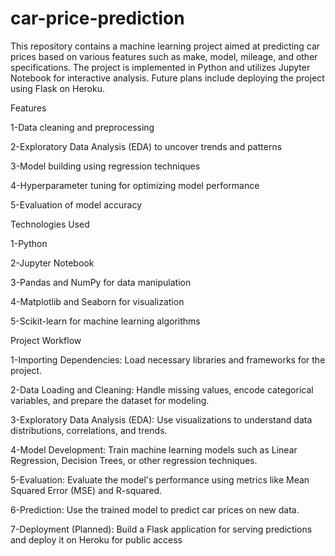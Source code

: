 # car-price-prediction
This repository contains a machine learning project aimed at predicting car prices based on various features such as make, model, mileage, and other specifications. The project is implemented in Python and utilizes Jupyter Notebook for interactive analysis. Future plans include deploying the project using Flask on Heroku.

Features

1-Data cleaning and preprocessing

2-Exploratory Data Analysis (EDA) to uncover trends and patterns

3-Model building using regression techniques

4-Hyperparameter tuning for optimizing model performance

5-Evaluation of model accuracy

Technologies Used

1-Python

2-Jupyter Notebook

3-Pandas and NumPy for data manipulation

4-Matplotlib and Seaborn for visualization

5-Scikit-learn for machine learning algorithms

Project Workflow

1-Importing Dependencies:
Load necessary libraries and frameworks for the project.

2-Data Loading and Cleaning:
Handle missing values, encode categorical variables, and prepare the dataset for modeling.

3-Exploratory Data Analysis (EDA):
Use visualizations to understand data distributions, correlations, and trends.

4-Model Development:
Train machine learning models such as Linear Regression, Decision Trees, or other regression techniques.

5-Evaluation:
Evaluate the model's performance using metrics like Mean Squared Error (MSE) and R-squared.

6-Prediction:
Use the trained model to predict car prices on new data.

7-Deployment (Planned):
Build a Flask application for serving predictions and deploy it on Heroku for public access



